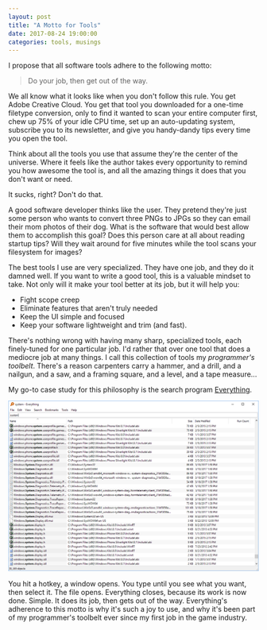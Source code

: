 ```yaml
---
layout: post
title: "A Motto for Tools"
date: 2017-08-24 19:00:00
categories: tools, musings
---
```

I propose that all software tools adhere to the following motto:

> Do your job, then get out of the way.

We all know what it looks like when you don't follow this rule. You get Adobe Creative Cloud. You get that tool you downloaded for a one-time filetype conversion, only to find it wanted to scan your entire computer first, chew up 75% of your idle CPU time, set up an auto-updating system, subscribe you to its newsletter, and give you handy-dandy tips every time you open the tool.

Think about all the tools you use that assume they're the center of the universe. Where it feels like the author takes every opportunity to remind you how awesome the tool is, and all the amazing things it does that you don't want or need.

It sucks, right? Don't do that.

A good software developer thinks like the user. They pretend they're just some person who wants to convert three PNGs to JPGs so they can email their mom photos of their dog. What is the software that would best allow them to accomplish this goal? Does this person care at all about reading startup tips? Will they wait around for five minutes while the tool scans your filesystem for images?

The best tools I use are very specialized. They have one job, and they do it damned well. If you want to write a good tool, this is a valuable mindset to take. Not only will it make your tool better at its job, but it will help you:

- Fight scope creep
- Eliminate features that aren't truly needed
- Keep the UI simple and focused
- Keep your software lightweight and trim (and fast).

There's nothing wrong with having many sharp, specialized tools, each finely-tuned for one particular job. I'd rather that over one tool that does a mediocre job at many things. I call this collection of tools my _programmer's toolbelt_. There's a reason carpenters carry a hammer, and a drill, and a nailgun, and a saw, and a framing square, and a level, and a tape measure...

My go-to case study for this philosophy is the search program [Everything](http://www.voidtools.com).

![Everything](/assets/images/Everything.png "Screenshot of Everything")

You hit a hotkey, a window opens. You type until you see what you want, then select it. The file opens. Everything closes, because its work is now done. Simple. It does its job, then gets out of the way. Everything's adherence to this motto is why it's such a joy to use, and why it's been part of my programmer's toolbelt ever since my first job in the game industry. 
